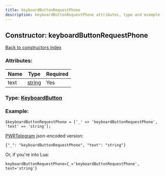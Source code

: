 ```yaml
---
title: keyboardButtonRequestPhone
description: keyboardButtonRequestPhone attributes, type and example
---
```

## Constructor: keyboardButtonRequestPhone  
[Back to constructors index](index.md)



### Attributes:

| Name     |    Type       | Required |
|----------|---------------|----------|
|text|[string](../types/string.md) | Yes|



### Type: [KeyboardButton](../types/KeyboardButton.md)


### Example:

```
$keyboardButtonRequestPhone = ['_' => 'keyboardButtonRequestPhone', 'text' => 'string'];
```  

[PWRTelegram](https://pwrtelegram.xyz) json-encoded version:

```
{"_": "keyboardButtonRequestPhone", "text": "string"}
```


Or, if you're into Lua:  


```
keyboardButtonRequestPhone={_='keyboardButtonRequestPhone', text='string'}

```



